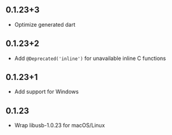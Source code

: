 ## 0.1.23+3

- Optimize generated dart

## 0.1.23+2

- Add `@Deprecated('inline')` for unavailable inline C functions

## 0.1.23+1

- Add support for Windows

## 0.1.23

- Wrap libusb-1.0.23 for macOS/Linux
